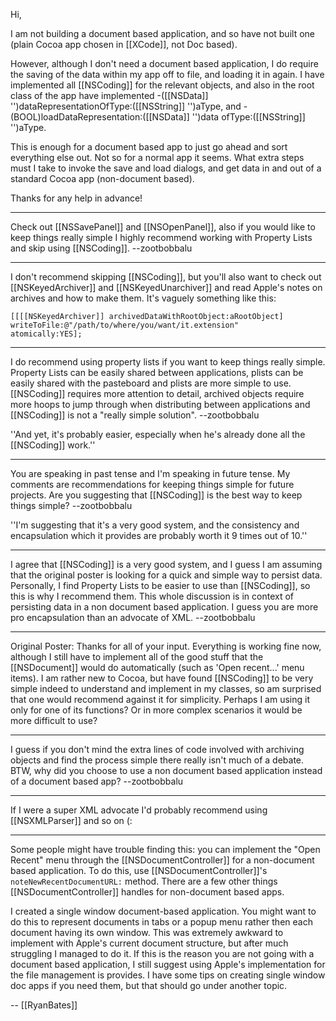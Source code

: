 Hi,

I am not building a document based application, and so have not built one (plain Cocoa app chosen in [[XCode]], not Doc based).

However, although I don't need a document based application, I do require the saving of the data within my app off to file, and loading it in again. I have implemented all [[NSCoding]] for the relevant objects, and also in the root class of the app have implemented -([[NSData]] '')dataRepresentationOfType:([[NSString]] '')aType, and -(BOOL)loadDataRepresentation:([[NSData]] '')data ofType:([[NSString]] '')aType.

This is enough for a document based app to just go ahead and sort everything else out. Not so for a normal app it seems. What extra steps must I take to invoke the save and load dialogs, and get data in and out of a standard Cocoa app (non-document based).

Thanks for any help in advance!

----

Check out [[NSSavePanel]] and [[NSOpenPanel]], also if you would like to keep things really simple I highly recommend working with Property Lists and skip using [[NSCoding]]. --zootbobbalu

----

I don't recommend skipping [[NSCoding]], but you'll also want to check out [[NSKeyedArchiver]] and [[NSKeyedUnarchiver]] and read Apple's notes on archives and how to make them. It's vaguely something like this:

<code>[[[[NSKeyedArchiver]] archivedDataWithRootObject:aRootObject] writeToFile:@"/path/to/where/you/want/it.extension" atomically:YES];</code>

----

I do recommend using property lists if you want to keep things really simple. Property Lists can be easily shared between applications, plists can be easily shared with the pasteboard and plists are more simple to use. [[NSCoding]] requires more attention to detail, archived objects require more hoops to jump through when distributing between applications and [[NSCoding]] is not a "really simple solution". --zootbobbalu

''And yet, it's probably easier, especially when he's already done all the [[NSCoding]] work.''

----

You are speaking in past tense and I'm speaking in future tense. My comments are recommendations for keeping things simple for future projects. Are you suggesting that [[NSCoding]] is the best way to keep things simple? --zootbobbalu

''I'm suggesting that it's a very good system, and the consistency and encapsulation which it provides are probably worth it 9 times out of 10.''

----

I agree that [[NSCoding]] is a very good system, and I guess I am assuming that the original poster is looking for a quick and simple way to persist data. Personally, I find Property Lists to be easier to use than [[NSCoding]], so this is why I recommend them. This whole discussion is in context of persisting data in a non document based application. I guess you are more pro encapsulation than an advocate of XML. --zootbobbalu

----

Original Poster: Thanks for all of your input. Everything is working fine now, although I still have to implement all of the good stuff that the [[NSDocument]] would do automatically (such as 'Open recent...' menu items). I am rather new to Cocoa, but have found [[NSCoding]] to be very simple indeed to understand and implement in my classes, so am surprised that one would recommend against it for simplicity. Perhaps I am using it only for one of its functions? Or in more complex scenarios it would be more difficult to use?

----

I guess if you don't mind the extra lines of code involved with archiving objects and find the process simple there really isn't much of a debate. BTW, why did you choose to use a non document based application instead of a document based app? --zootbobbalu

----

If I were a super XML advocate I'd probably recommend using [[NSXMLParser]] and so on (:

----

Some people might have trouble finding this: you can implement the "Open Recent" menu through the [[NSDocumentController]] for a non-document based application. To do this, use [[NSDocumentController]]'s <code>noteNewRecentDocumentURL:</code> method. There are a few other things [[NSDocumentController]] handles for non-document based apps.

I created a single window document-based application. You might want to do this to represent documents in tabs or a popup menu rather then each document having its own window. This was extremely awkward to implement with Apple's current document structure, but after much struggling I managed to do it. If this is the reason you are not going with a document based application, I still suggest using Apple's implementation for the file management is provides. I have some tips on creating single window doc apps if you need them, but that should go under another topic.

-- [[RyanBates]]